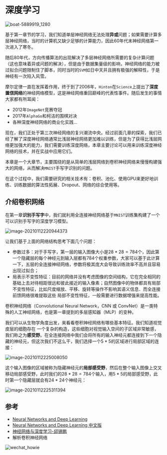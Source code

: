 # 深度学习

![boat-5889919_1280](https://gitee.com/howie6879/oss/raw/master/uPic/boat-5889919_1280.png)

基于第一章节的学习，我们知道单层神经网络无法处理**异或**问题；如果需要计算多层神经网络，当时的计算机又缺少足够的计算能力，因此60年代末神经网络第一次进入了寒冬。

随后80年代，方向传播算法的出现解决了多层神经网络所需要的复杂计算问题（这也意味着异或问题的解决），但是由于数据集量级的影响，神经网络的能力被过拟合问题限制住了脚本，同时当时的`SVM`如日中天并且拥有极强的解释性，于是神经有一次陷入风雪。

摩尔定律一直在发挥着作用，终于到了2006年，`Hinton`在`Science`上提出了**深度置信网络**的神经网络模型，这是神经网络重回巅峰的代表性事件。随后发生的事情大家都有所耳闻：

- 2012年`ImageNet`竞赛夺冠
- 2017年`AlphaGo`和柯洁的围棋对决
- 各种深度神经网络的商业化实践...

现在，我们正处于第三次神经网络的复兴潮流中央。经过前面几章的探索，我们已经了解了深度神经⽹络通常⽐浅层神经⽹络更加难以训练，但是为了获得比浅层网络更加强大的能力，我们需要训练深度网络，本章主要讨论可以⽤来训练深度神经⽹络的技术，并在实战中应⽤它们。

本章是一个大章节，主要围绕的是从简单的浅层网络到卷积神经网络来慢慢构建强大的网络，从而解决`MNIST`手写字识别的问题。

在这个过程中，我们需要研究的相关技术有：卷积、池化、使用GPU来更好地训练、训练数据的算法性拓展、Dropout、网络的综合使用等。

## 介绍卷积网络

在第一章**识别手写字**中，我们就利用全连接神经网络基于`MNIST`训练集构建了一个可以识别手写字的深度学习模型。

![image-20210112220944373](https://gitee.com/howie6879/oss/raw/master/uPic/image-20210112220944373.png)

让我们基于上面的网络结构思考下面几个问题：

- 参数过多：对于手写字，第一层的输入图像大小是$28*28=784$个，因此第一个隐藏层的每个神经元到输入层都有784个权重参数，大家可以基于此计算一下，五层的全连接神经网络，参数将极其庞大会导致训练效率不高并且容易出现过拟合；
- 局表示不变性特征：目前的网络并没有考虑图像的空间结构，它在完全相同的基础上去对待相距很远和彼此接近的输⼊像素；自然图像中的物体都具有局部不变性特征，比如尺度缩放、平移、旋转等操作不影响其语义信息．而全连接前馈网络很难提取这些 局部不变性特征，一般需要进行数据增强来提高性能。

卷积神经网络（Convolutional Neural Network，CNN 或 ConvNet）是一类特殊的人工神经网络，也是第一章提到的多层感知器（MLP）的变种。

我们可以从生物学角度出发，来看看卷积神经网络有哪些基本特征。我们知道视觉皮层的细胞存在 一个复杂的构造，这些细胞对视觉输入空间的子区域非常敏感，我们称之为**感受野**。在全连接网络中我们会将所有的输入神经元都连接到下一个隐藏的神经元，但这次我们不这么干，我们选择一个$5*5$的区域进行局部区域的连接：

![image-20210112225008050](https://gitee.com/howie6879/oss/raw/master/uPic/image-20210112225008050.png)

这个输⼊图像的区域被称为隐藏神经元的**局部感受野**，然后在整个输⼊图像上交叉移动局部感受野，此时我们的$28*28=784$个输入，用$5*5$的局部感受野，此时第一个隐藏层就会有$24*24$个神经元：

![image-20210112225311394](https://gitee.com/howie6879/oss/raw/master/uPic/image-20210112225311394.png)





## 参考

- [Neural Networks and Deep Learning](http://neuralnetworksanddeeplearning.com/index.html)
- [Neural Networks and Deep Learning 中文版](https://github.com/zhanggyb/nndl)
- [神经网络与深度学习-邱锡鹏](https://nndl.github.io/)
- 解析卷积神经网络

![wechat_howie](https://gitee.com/howie6879/oss/raw/master/uPic/wechat_howie.png)

